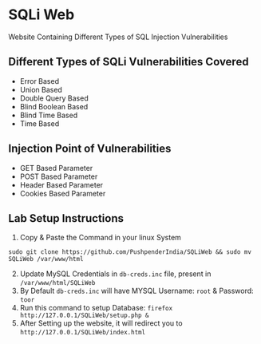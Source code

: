 # SQLi Web
Website Containing Different Types of SQL Injection Vulnerabilities

## Different Types of SQLi Vulnerabilities Covered
- Error Based
- Union Based
- Double Query Based
- Blind Boolean Based
- Blind Time Based
- Time Based

## Injection Point of Vulnerabilities
- GET Based Parameter
- POST Based Parameter
- Header Based Parameter
- Cookies Based Parameter

## Lab Setup Instructions

1. Copy & Paste the Command in your linux System
```
sudo git clone https://github.com/PushpenderIndia/SQLiWeb && sudo mv SQLiWeb /var/www/html 
```
2. Update MySQL Credentials in `db-creds.inc` file, present in `/var/www/html/SQLiWeb`
3. By Default `db-creds.inc` will have MYSQL Username: `root` & Password: `toor`
4. Run this command to setup Database: `firefox http://127.0.0.1/SQLiWeb/setup.php &` 
5. After Setting up the website, it will redirect you to `http://127.0.0.1/SQLiWeb/index.html`
